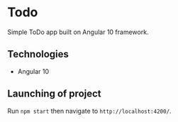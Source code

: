 
# Todo

Simple ToDo app built on Angular 10 framework.

## Technologies

 - Angular 10

## Launching of project

Run `npm start` then navigate to `http://localhost:4200/`.
